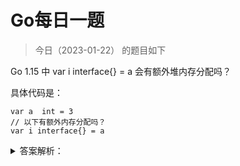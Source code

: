 # Go每日一题

> 今日（2023-01-22） 的题目如下

Go 1.15 中 var i interface{} = a 会有额外堆内存分配吗？

具体代码是：

```golang
var a  int = 3
// 以下有额外内存分配吗？
var i interface{} = a
```


<details>
<summary>答案解析：</summary>
<div>

在 Go 中，接口被实现为一对指针（请参阅 Russ Cox 的 Go 数据结构：[接口](https://research.swtch.com/interfaces）：指向有关类型信息的指针和指向值的指针。可以简单的表示为：

```golang
type iface struct {
    tab  *itab
    data unsafe.Pointer
}
```

其中 tab 是指向类型信息的指针；data 是指向值的指针。因此，一般来说接口意味着必须在堆中动态分配该值。

然而，**[Go 1.15 发行说明](https://docs.studygolang.com/doc/go1.15)**在 runtime 部分中提到了一个有趣的改进：

> Converting a small integer value into an interface value no longer causes allocation.

意思是说，将小整数转换为接口值不再需要进行内存分配。小整数是指 0 到 255 之间的数。

我们实际简单测试一下。

创建一个包 smallint，在包中创建文件 smallint.go，加上如下代码：

```golang
package smallint

func Convert(val int) []interface{} {
    var slice = make([]interface{}, 100)
    for i := 0; i < 100; i++ {
        slice[i] = val
    }

    return slice
}
```

为了更好的看到效果，函数中进行了 100 次 int 到 interface 的转换。写个基准测试 smallint_test.go：

```golang
package smallint_test

import (
    "testing"
    "test/smallint"
)

func BenchmarkConvert(b *testing.B) {
    for i := 0; i < b.N; i++ {
        result := smallint.Convert(12)
        _ = result
    }
}
```

分别使用 Go1.14 和 Go1.15 版本进行测试：

```shell
$ go version
go version go1.14.7 darwin/amd64
$ go test -bench . -benchmem ./...
goos: darwin
goarch: amd64
pkg: test/smallint
BenchmarkConvert-8      569830       1966 ns/op     2592 B/op      101 allocs/op
PASS
ok   test/smallint 1.647s
$ go version
go version go1.15 darwin/amd64
$ go test -bench . -benchmem ./...
goos: darwin
goarch: amd64
pkg: test/smallint
BenchmarkConvert-8     1859451        655 ns/op     1792 B/op        1 allocs/op
PASS
ok   test/smallint 2.178s
```

接着讲 smallint_test.go 中调用 Convert 的参数由 12 改为 256，再次使用 Go1.15 运行，结果如下：

```shell
$ go test -bench . -benchmem ./...
goos: darwin
goarch: amd64
pkg: test/smallint
BenchmarkConvert-8      551546       2049 ns/op     2592 B/op      101 allocs/op
PASS
ok   test/smallint 1.502s
```

证明了上面提到的优化点。

那么，你想过它大概怎么实现的吗？因为上文提到，Go 中接口的实现，使用一个指针字段指向接口值。现在竟然不再额外进行内存分配，说明做了什么特殊的事情。

其实答案非常简单。如果你对 Python、Java 等语言熟悉，应该知道大概如何实现的。Go 中如何做的，可以在 [Go CL 216401](https://go-review.googlesource.com/c/go/+/216401) 中（合并到**[此提交](https://github.com/golang/go/commit/9828c43288a53d3df75b1f73edad0d037a91dff8**中了，GitHub 上更易于阅读）找到。具体来说就是 Go 中定义了一个特殊的静态数组，该数组由 256 个整数组成（0 到 255）。当必须分配内存以将整数存储在堆上，并将其转换为接口的一部分时，它首先检查是否它可以只返回指向数组中适当元素的指针。这种经常使用的值的静态分配，是一种很常见的优化手段。例如，Python 对小整数执行类似的操作，Java 也有常量池，进行类似的优化处理。

实际上，Go 以前有一个优化，如果你将 0 转换为接口值，它将返回一个指向特殊静态零值的指针。这次新的 0-255 优化替代了该值。

对具体实现细节感兴趣的，可以阅读下上文提到的提交。

答案解析来自：[https://mp.weixin.qq.com/s/1r0nt8nA3foDRRrbRp4omg](https://mp.weixin.qq.com/s/1r0nt8nA3foDRRrbRp4omg)


### 2楼

答案：小整数转换为接口值不再需要进行内存分配。小整数是指 0 到 255 之间的数。

### 34楼

接口内存分配 小整数 不分配内存 [https://mp.weixin.qq.com/s/1r0nt8nA3foDRRrbRp4omg](https://mp.weixin.qq.com/s/1r0nt8nA3foDRRrbRp4omg)


</div>
</details>